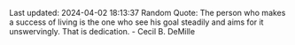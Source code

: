 Last updated: 2024-04-02 18:13:37
Random Quote: The person who makes a success of living is the one who see his goal steadily and aims for it unswervingly. That is dedication. - Cecil B. DeMille